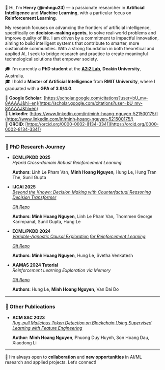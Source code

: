 👋 Hi, I'm **Henry (@mhngu23)** — a passionate researcher in **Artificial Intelligence** and **Machine Learning**, with a particular focus on **Reinforcement Learning**.

My research focuses on advancing the frontiers of artificial intelligence, specifically on **decision-making agents**, to solve real-world problems and improve quality of life. I am driven by a commitment to impactful innovation, aiming to build intelligent systems that contribute to smarter, more sustainable communities. With a strong foundation in both theoretical and applied AI, I seek to bridge research and practice to create meaningful technological solutions that empower society.

🎓 I'm currently a **PhD student** at the **[A2i2 Lab](https://www.deakin.edu.au/a2i2)**, **Deakin University**, Australia.  
🎓 I hold a **Master of Artificial Intelligence** from **RMIT University**, where I graduated with a **GPA of 3.9/4.0**.


📌 **Google Scholar**: [https://scholar.google.com/citations?user=bU_mv-8AAAAJ&hl=en](https://scholar.google.com/citations?user=bU_mv-8AAAAJ&hl=en)  
🔗 **LinkedIn**: [https://www.linkedin.com/in/minh-hoang-nguyen-521500175/](https://www.linkedin.com/in/minh-hoang-nguyen-521500175/)  
🧬 **ORCID**: [https://orcid.org/0000-0002-8134-3341](https://orcid.org/0000-0002-8134-3341)

---

### 📖 PhD Research Journey

- **ECML/PKDD 2025**  
  *Hybrid Cross-domain Robust Reinforcement Learning*  

  **Authors**: Linh Le Pham Van, **Minh Hoang Nguyen**, Hung Le, Hung Tran The, Sunil Gupta

- **IJCAI 2025**  
  *[Beyond the Known: Decision Making with Counterfactual Reasoning Decision Transformer](https://arxiv.org/pdf/2505.09114)*
  
  *[Git Repo](https://github.com/mhngu23/Beyond-the-Known-Decision-Making-with-Counterfactual1-Reasoning-Decision-Transformer)*

  **Authors**: **Minh Hoang Nguyen**, Linh Le Pham Van, Thommen George Karimpanal, Sunil Gupta, Hung Le  


- **ECML/PKDD 2024**  
  *[Variable-Agnostic Causal Exploration for Reinforcement Learning](https://doi.org/10.1007/978-3-031-70344-7_13)*

  *[Git Repo](https://github.com/mhngu23/Variable-Agnostic-Causal-Exploration-for-Reinforcement-Learning-VACERL)*

  **Authors**: **Minh Hoang Nguyen**, Hung Le, Svetha Venkatesh

- **AAMAS 2024 Tutorial**  
  *Reinforcement Learning Exploration via Memory*  

  *[Git Repo](https://github.com/rl-memory-exploration-tutorial/rl-memory-exploration-tutorial.github.io)*

  **Authors**: Hung Le, **Minh Hoang Nguyen**, Van Dai Do

---

### 📄 Other Publications

- **ACM SAC 2023**  
  *[Rug-pull Malicious Token Detection on Blockchain Using Supervised Learning with Feature Engineering](https://doi.org/10.1145/3579375.3579385)*
  
  **Author**: **Minh Hoang Nguyen**, Phuong Duy Huynh, Son Hoang Dau, Xiaodong Li

---

🤝 I’m always open to **collaboration** and **new opportunities** in AI/ML research and applied projects. Let’s connect!


<!---
mhngu23/mhngu23 is a ✨ special ✨ repository because its `README.md` (this file) appears on your GitHub profile.
You can click the Preview link to take a look at your changes.
--->
